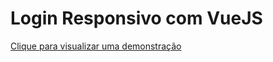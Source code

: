 # Login Responsivo com VueJS

[Clique para visualizar uma demonstração](https://login-responsivo.stackblitz.io/)
